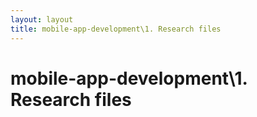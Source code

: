 ```yaml
---
layout: layout
title: mobile-app-development\1. Research files
---
```


# mobile-app-development\1. Research files

